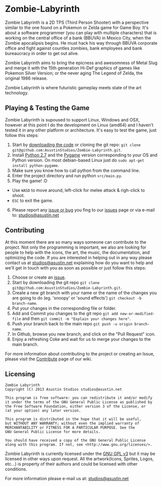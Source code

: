 # Zombie-Labyrinth

Zombie Labyrinth is a 2D TPS (Third Person Shooter) with a perspective similar to the one found on a Pokemon or Zelda game for Game Boy. It's about a software programmer (you can play with multiple characters) that is working on the central office of a bank (BBUVA) in Mexico City, when the Zombie apocalipsis begins. He must hack his way through BBUVA corporate office and fight against countles zombies, bank employees and bank bureaucracy in order to get out alive.

Zombie Labyrinth aims to bring the epicness and awesomness of Metal Slug and merge it with the 15th generation Hi-Def graphics of games like Pokemon Silver Version; or the never aging The Legend of Zelda, the original 1986 release.

Zombie Labyrinth is where futuristic gameplay meets state of the art technology.

## Playing & Testing the Game
Zombie Labyrinth is supoused to support Linux, Windows and OSX, however at this point I do the development on Linux (amd64) and I haven't tested it in any other platform or architecture. It's easy to test the game, just follow this steps:

1. Start by [downloading the code](https://github.com/AsustinStudios/Zombie-Labyrinth/archive/master.zip) or cloning the git repo: `git clone git@github.com:AsustinStudios/Zombie-Labyrinth.git`.
2. Install [Python 2.7](http://www.python.org/download) and the [Pygame](http://www.pygame.org/download.shtml) version corresponding to your OS and Python version. On most debian-based Linux just do `sudo apt-get install python-pygame`.
3. Make sure you know how to call python from the command line.
4. Enter the project directory and run python `src/main.py`.
5. Play the game! :D
  * Use `WASD` to move around, left-click for melee attack & righ-click to shoot.
  * `ESC` to exit the game.
6. Please report any [issue or bug](https://github.com/AsustinStudios/Zombie-Labyrinth/issues) you fing to our [issues](https://github.com/AsustinStudios/Zombie-Labyrinth/issues) page or via e-mail to: studios@asustin.net


## Contributing

At this moment there are so many ways someone can contribute to the project. Not only the programming is important, we also are looking for people to help with the icons, the art, the music, the documentation, and optimizing the code. If you are interested in helping out in any way please contact us at studios@asustin.net explaining how do you want to help and we'll get in touch with you as soon as possible or just follow this steps:

1. Choose or create an [issue](https://github.com/AsustinStudios/Zombie-Labyrinth/issues).
2. Start by downloading the git repo `git clone git@github.com:AsustinStudios/Zombie-Labyrinth.git`.
3. Create a new git branch with your name or the name of the changes you are going to do (eg. 'snoopy' or 'sound effects') `git checkout -b branch-name`.
4. Put your changes in the corresponding file or folder.
5. Add and Commit you changes to the git repo `git add new-or-modified-file` and then `git commit -m "Explain your changes here"`.
6. Push your branch back to the main repo `git push -u origin branch-name`.
7. In Github, browse you new branch, and click on the "Pull Request" icon.
8. Enjoy a refreshing Coke and wait for us to merge your changes to the main branch.

For more information about contributing to the project or creating an Issue, please visit the [Contribute](https://github.com/AsustinStudios/Zombie-Labyrinth/wiki/Contribute) page of our wiki.

## Licensing

    Zombie Labyrinth
    Copyright (C) 2013 Asustin Studios studios@asustin.net

    This program is free software: you can redistribute it and/or modify
    it under the terms of the GNU General Public License as published by
    the Free Software Foundation, either version 3 of the License, or
    (at your option) any later version.

    This program is distributed in the hope that it will be useful,
    but WITHOUT ANY WARRANTY; without even the implied warranty of
    MERCHANTABILITY or FITNESS FOR A PARTICULAR PURPOSE. See the
    GNU General Public License for more details.

    You should have received a copy of the GNU General Public License
    along with this program. If not, see <http://www.gnu.org/licenses/>.

Zombie Labyrinth is currently licensed under the [GNU GPL v3](https://github.com/AsustinStudios/Zombie-Labyrinth/blob/master/LICENSE) but it may be licensed in other ways upon request. All the artwork(Icons, Sprites, Logos, etc...) is property of their authors and could be licensed with other conditions.

For more information please e-mail us at: studios@asustin.net
